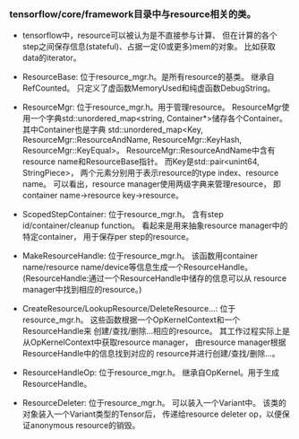 ### tensorflow/core/framework目录中与resource相关的类。

- tensorflow中，resource可以被认为是不直接参与计算、
但在计算的各个step之间保存信息(stateful)、占据一定(0或更多)mem的对象。
比如获取data的iterator。

- ResourceBase: 位于resource\_mgr.h。是所有resource的基类。
继承自RefCounted。
只定义了虚函数MemoryUsed和纯虚函数DebugString。

- ResourceMgr: 位于resource\_mgr.h。用于管理resource。
ResourceMgr使用一个字典std::unordered\_map\<string,
Container\*\>储存各个Container。
其中Container也是字典
std::unordered\_map\<Key, ResourceMgr::ResourceAndName,
ResourceMgr::KeyHash, ResourceMgr::KeyEqual\>。
ResourceMgr::ResourceAndName中含有resource name和ResourceBase指针。
而Key是std::pair\<unint64, StringPiece\>，
两个元素分别用于表示resource的type index、resource name。
可以看出，resource manager使用两级字典来管理resource，
即container name-\>resource key-\>resource。

- ScopedStepContainer: 位于resource\_mgr.h。
含有step id/container/cleanup function。
看起来是用来抽象resource manager中的特定container，
用于保存per step的resource。

- MakeResourceHandle: 位于resource\_mgr.h。
该函数用container name/resource name/device等信息生成一个ResourceHandle。
(ResourceHandle:通过一个ResourceHandle中储存的信息可以从
resource manager中找到相应的resource。)

- CreateResource/LookupResource/DeleteResource...:
位于resource\_mgr.h。
这些函数根据一个OpKernelContext和一个ResourceHandle来
创建/查找/删除...相应的resource。
其工作过程实际上是从OpKernelContext中获取resource manager，
由resource manager根据ResourceHandle中的信息找到对应的
resource并进行创建/查找/删除...。

- ResourceHandleOp: 位于resource\_mgr.h。
继承自OpKernel。用于生成ResourceHandle。

- ResourceDeleter: 位于resource\_mgr.h。
可以装入一个Variant中。
该类的对象装入一个Variant类型的Tensor后，
传递给resource deleter op，以便保证anonymous resource的销毁。
